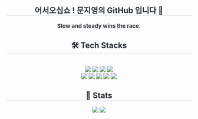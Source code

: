<div align= "center"> 
    <h2 style="border-bottom: 1px solid #d8dee4; color: #282d33;"> 어서오십쇼 ! 문지영의 GitHub 입니다 💃 </h2>  
    <div style="font-weight: 700; font-size: 15px; text-align: center; color: #282d33;"> Slow and steady wins the race.  </div> 
    </div>
    <div align= "center">
    <h2 style="border-bottom: 1px solid #d8dee4; color: #282d33;"> 🛠️ Tech Stacks </h2> <br> 
    <div style="margin: 0 auto; text-align: center;" align= "center"> <img src="https://img.shields.io/badge/CSS3-1572B6?style=for-the-badge&logo=CSS3&logoColor=white">
          <img src="https://img.shields.io/badge/Figma-F24E1E?style=for-the-badge&logo=Figma&logoColor=white">
          <img src="https://img.shields.io/badge/GitHub Pages-222222?style=for-the-badge&logo=GitHub Pages&logoColor=white">
          <img src="https://img.shields.io/badge/Github-181717?style=for-the-badge&logo=Github&logoColor=white">
          <br/><img src="https://img.shields.io/badge/HTML5-E34F26?style=for-the-badge&logo=HTML5&logoColor=white">
          <img src="https://img.shields.io/badge/jQuery-0769AD?style=for-the-badge&logo=jQuery&logoColor=white">
          <img src="https://img.shields.io/badge/Javascript-F7DF1E?style=for-the-badge&logo=Javascript&logoColor=white">
          <img src="https://img.shields.io/badge/React-61DAFB?style=for-the-badge&logo=React&logoColor=white">
          <img src="https://img.shields.io/badge/Sass-CC6699?style=for-the-badge&logo=Sass&logoColor=white">
          <br/></div>
    </div>
    <div align= "center"> 
    <h2 style="border-bottom: 1px solid #d8dee4; color: #282d33;"> 🏅 Stats </h2> <div align= "center"> <img src="https://github-readme-stats.vercel.app/api?username=moonwud&bg_color=60,fcccff,a7fbbc&title_color=4d4d4d&text_color=4d4d4d"
         /> <img src="https://github-readme-stats.vercel.app/api/top-langs/?username=moonwud&layout=compact&bg_color=60,fcccff,a7fbbc&title_color=4d4d4d&text_color=4d4d4d"
           /> </div> 
    </div>
    
